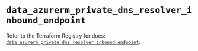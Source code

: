# `data_azurerm_private_dns_resolver_inbound_endpoint`

Refer to the Terraform Registry for docs: [`data_azurerm_private_dns_resolver_inbound_endpoint`](https://registry.terraform.io/providers/hashicorp/azurerm/3.86.0/docs/data-sources/private_dns_resolver_inbound_endpoint).
